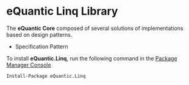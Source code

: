 # eQuantic Linq Library

The **eQuantic Core** composed of several solutions of implementations based on design patterns.

  * Specification Pattern

To install **eQuantic.Linq**, run the following command in the [Package Manager Console](https://docs.nuget.org/docs/start-here/using-the-package-manager-console)
```dos
Install-Package eQuantic.Linq
```
